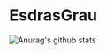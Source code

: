 # EsdrasGrau

![Anurag's github stats](https://github-readme-stats.vercel.app/api?username=EsdrasGrau&hide=contribs,prs)

### 